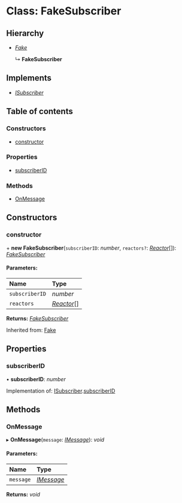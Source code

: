 # Class: FakeSubscriber

## Hierarchy

* [*Fake*](fake.md)

  ↳ **FakeSubscriber**

## Implements

* [*ISubscriber*](../interfaces/isubscriber.md)

## Table of contents

### Constructors

- [constructor](fakesubscriber.md#constructor)

### Properties

- [subscriberID](fakesubscriber.md#subscriberid)

### Methods

- [OnMessage](fakesubscriber.md#onmessage)

## Constructors

### constructor

\+ **new FakeSubscriber**(`subscriberID`: *number*, `reactors?`: [*Reactor*](reactor.md)[]): [*FakeSubscriber*](fakesubscriber.md)

#### Parameters:

Name | Type |
:------ | :------ |
`subscriberID` | *number* |
`reactors` | [*Reactor*](reactor.md)[] |

**Returns:** [*FakeSubscriber*](fakesubscriber.md)

Inherited from: [Fake](fake.md)

## Properties

### subscriberID

• **subscriberID**: *number*

Implementation of: [ISubscriber](../interfaces/isubscriber.md).[subscriberID](../interfaces/isubscriber.md#subscriberid)

## Methods

### OnMessage

▸ **OnMessage**(`message`: [*IMessage*](../interfaces/imessage.md)): *void*

#### Parameters:

Name | Type |
:------ | :------ |
`message` | [*IMessage*](../interfaces/imessage.md) |

**Returns:** *void*

